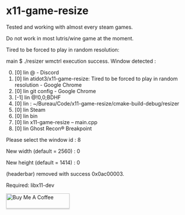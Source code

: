 # x11-game-resize

Tested and working with almost every steam games.

Do not work in most lutris/wine game at the moment.

Tired to be forced to play in random resolution:

main $ ./resizer 
wmctrl execution success.
Window detected :

0) [0]  lin @ - Discord
1) [0]  lin atidot3/x11-game-resize: Tired to be forced to play in random resolution - Google Chrome
2) [0]  lin git config - Google Chrome
3) [-1]  lin @!0,0;BDHF
4) [0]  lin : ~/Bureau/Code/x11-game-resize/cmake-build-debug/resizer
5) [0]  lin Steam
6) [0]  lin bin
7) [0]  lin x11-game-resize – main.cpp
8) [0]  lin Ghost Recon® Breakpoint

Please select the window id : 8

New width (default = 2560) : 0

New height (default = 1414) : 0

(headerbar) removed with success 0x0ac00003.


Required: libx11-dev

<a href="https://www.buymeacoffee.com/gbraad" target="https://buymeacoffee.com/atidote"><img src="https://www.buymeacoffee.com/assets/img/custom_images/orange_img.png" alt="Buy Me A Coffee" style="height: 41px !important;width: 174px !important;box-shadow: 0px 3px 2px 0px rgba(190, 190, 190, 0.5) !important;-webkit-box-shadow: 0px 3px 2px 0px rgba(190, 190, 190, 0.5) !important;" ></a>
